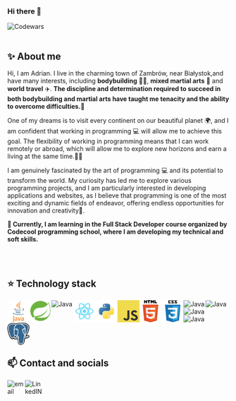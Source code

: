 ### Hi there 👋

![Codewars](https://www.codewars.com/users/stelmaszczykadrian/badges/large)
<br><br>

## :sparkles: About me
Hi, I am Adrian. I live in the charming town of Zambrów, near Białystok,and have many interests, including **bodybuilding** 🏋️‍♂, **mixed martial arts** 🥊 and **world travel** ✈️. **The discipline and determination required to succeed in both bodybuilding and martial arts have taught me tenacity and the ability to overcome difficulties.🤩**

One of my dreams is to visit every continent on our beautiful planet 🌍, and I am confident that working in programming 💻 will allow me to achieve this goal. The flexibility of working in programming means that I can work remotely or abroad, which will allow me to explore new horizons and earn a living at the same time.🙌🏼

I am genuinely fascinated by the art of programming 💻 and its potential to transform the world. My curiosity has led me to explore various programming projects, and I am particularly interested in developing applications and websites, as I believe that programming is one of the most exciting and dynamic fields of endeavor, offering endless opportunities for innovation and creativity🚀.


**🌱 Currently, I am learning in the Full Stack Developer course organized by Codecool programming school, where I am developing my technical and soft skills.**

<br><br>
## :star: Technology stack
<div>
    <img align="left" alt="Java" width="50px" src="https://raw.githubusercontent.com/github/explore/5b3600551e122a3277c2c5368af2ad5725ffa9a1/topics/java/java.png" />
<img align="left" alt="Java" width="50px" src="https://raw.githubusercontent.com/github/explore/80688e429a7d4ef2fca1e82350fe8e3517d3494d/topics/spring-boot/spring-boot.png" />
<img align="left"alt="Java"width="50px"src="https://hibernate.org/images/hibernate_icon_whitebkg.svg" />
<img align="left"alt="Java"width="50px"src="https://raw.githubusercontent.com/github/explore/80688e429a7d4ef2fca1e82350fe8e3517d3494d/topics/react/react.png" />
<img align="left"alt="Java"width="50px"src="https://raw.githubusercontent.com/github/explore/80688e429a7d4ef2fca1e82350fe8e3517d3494d/topics/python/python.png" />
<img align="left"alt="Java"width="50px"src="https://raw.githubusercontent.com/github/explore/80688e429a7d4ef2fca1e82350fe8e3517d3494d/topics/javascript/javascript.png" />    
<img align="left"alt="Java"width="50px"src="https://raw.githubusercontent.com/github/explore/80688e429a7d4ef2fca1e82350fe8e3517d3494d/topics/html/html.png" />
<img align="left"alt="Java"width="50px"src="https://raw.githubusercontent.com/github/explore/80688e429a7d4ef2fca1e82350fe8e3517d3494d/topics/css/css.png" />
<img align="left"alt="Java"width="50px"src="https://user-images.githubusercontent.com/25181517/117533873-484d4480-afef-11eb-9fad-67c8605e3592.png" />
<img align="left"alt="Java"width="50px"src="https://user-images.githubusercontent.com/25181517/121302773-7aa5d680-c8fa-11eb-98aa-e016fdb2de32.png" />
<img align="left"alt="Java"width="100px"src="https://user-images.githubusercontent.com/25181517/117207026-c9d88300-adf3-11eb-9aad-6a875ab0f628.png" />
<img alt="Java"width="50px"src="https://user-images.githubusercontent.com/25181517/121402101-c89df700-c959-11eb-8b4a-bbadf9e84b30.png" /><br />
<img align="left"alt="Java"width="50px"src="https://raw.githubusercontent.com/github/explore/80688e429a7d4ef2fca1e82350fe8e3517d3494d/topics/postgresql/postgresql.png" />
</div>

<br><br>
## :mailbox: Contact and socials
<a href="mailto:stelmaszczykadrian@gmail.com">
  <img align="left" alt="email" width="40px" src="https://upload.wikimedia.org/wikipedia/commons/7/7e/Gmail_icon_%282020%29.svg" />
</a>
<a href="https://www.linkedin.com/in/adrian-stelmaszczyk-0b2b87160/">
  <img align="left" alt="LinkedIN" width="40px" src="https://raw.githubusercontent.com/peterthehan/peterthehan/master/assets/linkedin.svg" />  
</a>   
